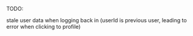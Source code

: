 TODO:

stale user data when logging back in (userId is previous user, leading to error when clicking to profile)